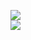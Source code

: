 [![](https://img.shields.io/badge/Made%20With-Github%20Spray-lightgrey.svg?style=for-the-badge&logo=github)](https://github.com/Annihil/github-spray#24813)  
[![](https://i.imgur.com/2DrTn0Z.gif)](https://github.com/Annihil/github-spray)